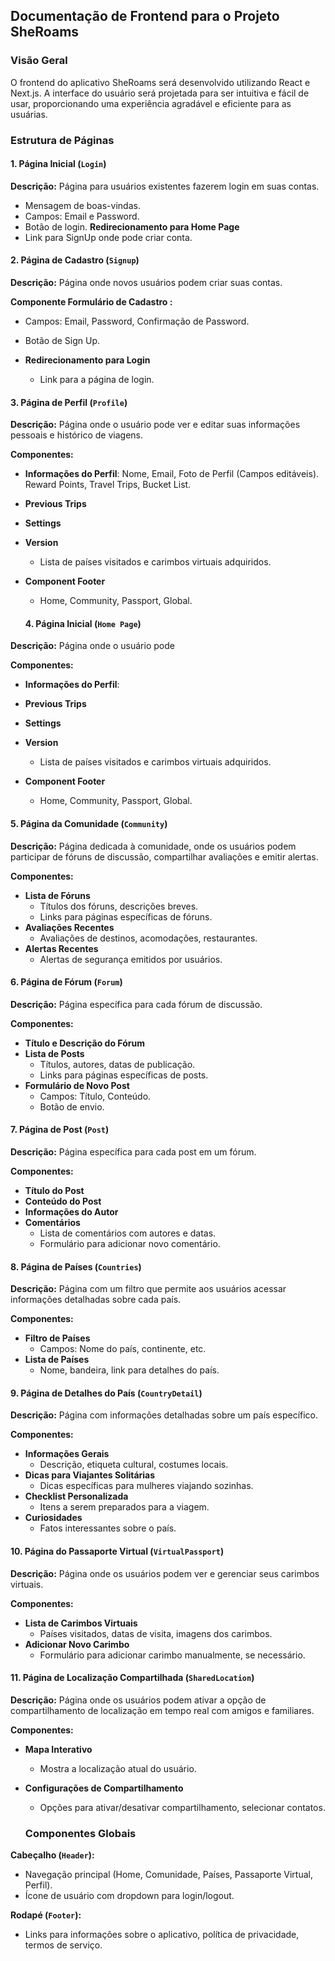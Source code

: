 ## Documentação de Frontend para o Projeto SheRoams

### Visão Geral

O frontend do aplicativo SheRoams será desenvolvido utilizando React e Next.js. A interface do usuário será projetada para ser intuitiva e fácil de usar, proporcionando uma experiência agradável e eficiente para as usuárias. 

### Estrutura de Páginas


#### 1. Página Inicial (`Login`)

**Descrição:** Página para usuários existentes fazerem login em suas contas.

  - Mensagem de boas-vindas.
  - Campos: Email e Password.
  - Botão de login. **Redirecionamento para Home Page**
  - Link para SignUp onde pode criar conta.

#### 2. Página de Cadastro (`Signup`)

**Descrição:** Página onde novos usuários podem criar suas contas.

**Componente Formulário de Cadastro :**

  - Campos: Email, Password, Confirmação de Password.
  - Botão de Sign Up.
  
- **Redirecionamento para Login**
  - Link para a página de login.

#### 3. Página de Perfil (`Profile`)

**Descrição:** Página onde o usuário pode ver e editar suas informações pessoais e histórico de viagens.

**Componentes:**
- **Informações do Perfil**: Nome, Email, Foto de Perfil (Campos editáveis). Reward Points, Travel Trips, Bucket List.
- **Previous Trips**
- **Settings**  
- **Version**
  - Lista de países visitados e carimbos virtuais adquiridos.


- **Component Footer**
  - Home, Community, Passport, Global.


  #### 4. Página Inicial (`Home Page`)

**Descrição:** Página onde o usuário pode 

**Componentes:**
- **Informações do Perfil**:
- **Previous Trips**
- **Settings**  
- **Version**
  - Lista de países visitados e carimbos virtuais adquiridos.


- **Component Footer**
  - Home, Community, Passport, Global.


#### 5. Página da Comunidade (`Community`)

**Descrição:** Página dedicada à comunidade, onde os usuários podem participar de fóruns de discussão, compartilhar avaliações e emitir alertas.

**Componentes:**
- **Lista de Fóruns**
  - Títulos dos fóruns, descrições breves.
  - Links para páginas específicas de fóruns.
- **Avaliações Recentes**
  - Avaliações de destinos, acomodações, restaurantes.
- **Alertas Recentes**
  - Alertas de segurança emitidos por usuários.

#### 6. Página de Fórum (`Forum`)

**Descrição:** Página específica para cada fórum de discussão.

**Componentes:**
- **Título e Descrição do Fórum**
- **Lista de Posts**
  - Títulos, autores, datas de publicação.
  - Links para páginas específicas de posts.
- **Formulário de Novo Post**
  - Campos: Título, Conteúdo.
  - Botão de envio.

#### 7. Página de Post (`Post`)

**Descrição:** Página específica para cada post em um fórum.

**Componentes:**
- **Título do Post**
- **Conteúdo do Post**
- **Informações do Autor**
- **Comentários**
  - Lista de comentários com autores e datas.
  - Formulário para adicionar novo comentário.

#### 8. Página de Países (`Countries`)

**Descrição:** Página com um filtro que permite aos usuários acessar informações detalhadas sobre cada país.

**Componentes:**
- **Filtro de Países**
  - Campos: Nome do país, continente, etc.
- **Lista de Países**
  - Nome, bandeira, link para detalhes do país.

#### 9. Página de Detalhes do País (`CountryDetail`)

**Descrição:** Página com informações detalhadas sobre um país específico.

**Componentes:**
- **Informações Gerais**
  - Descrição, etiqueta cultural, costumes locais.
- **Dicas para Viajantes Solitárias**
  - Dicas específicas para mulheres viajando sozinhas.
- **Checklist Personalizada**
  - Itens a serem preparados para a viagem.
- **Curiosidades**
  - Fatos interessantes sobre o país.

#### 10. Página do Passaporte Virtual (`VirtualPassport`)

**Descrição:** Página onde os usuários podem ver e gerenciar seus carimbos virtuais.

**Componentes:**
- **Lista de Carimbos Virtuais**
  - Países visitados, datas de visita, imagens dos carimbos.
- **Adicionar Novo Carimbo**
  - Formulário para adicionar carimbo manualmente, se necessário.

#### 11. Página de Localização Compartilhada (`SharedLocation`)

**Descrição:** Página onde os usuários podem ativar a opção de compartilhamento de localização em tempo real com amigos e familiares.

**Componentes:**
- **Mapa Interativo**
  - Mostra a localização atual do usuário.
- **Configurações de Compartilhamento**
  - Opções para ativar/desativar compartilhamento, selecionar contatos.

  ### Componentes Globais

**Cabeçalho (`Header`):**
- Navegação principal (Home, Comunidade, Países, Passaporte Virtual, Perfil).
- Ícone de usuário com dropdown para login/logout.

**Rodapé (`Footer`):**
- Links para informações sobre o aplicativo, política de privacidade, termos de serviço.



